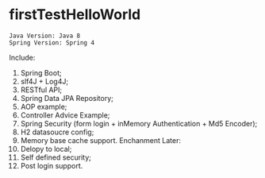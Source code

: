 # firstTestHelloWorld
	Java Version: Java 8
	Spring Version: Spring 4
Include:
1. Spring Boot;
2. slf4J + Log4J;
3. RESTful API;
4. Spring Data JPA Repository;
5. AOP example;
6. Controller Advice Example;
7. Spring Security (form login + inMemory Authentication + Md5 Encoder);
8. H2 datasoucre config;
9. Memory base cache support.
Enchanment Later:
1. Delopy to local;
2. Self defined security;
3. Post login support.
